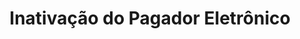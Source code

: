 ---
title: Inativação do Pagador Eletrônico
api:
  file: readme-hml-corebank.json
  operationId: delete_v1-payment-eletronic-payer-cnpjcpfpagador
hidden: false
---